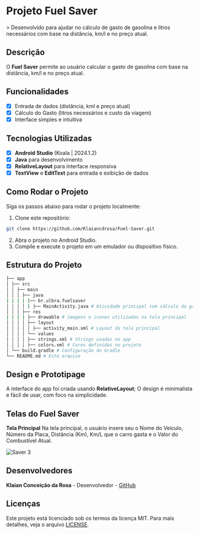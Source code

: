 # **Projeto Fuel Saver**
&gt; Desenvolvido para ajudar no cálculo de gasto de gasolina e litros necessários com base na distância, km/l e no preço atual.

## Descrição
O **Fuel Saver** permite ao usuário calcular o gasto de gasolina com base na distãncia, km/l e no preço atual.

## Funcionalidades
- [x] Entrada de dados (distância, kml e preço atual)
- [x] Cálculo do Gasto (litros necessários e custo da viagem)
- [x] Interface simples e intuitiva

## Tecnologias Utilizadas
- [x] **Android Studio** (Koala | 2024.1.2)
- [x] **Java** para desenvolvimento
- [x] **RelativeLayout** para interface responsiva
- [x] **TextView** e **EditText** para entrada e exibição de dados
      
## Como Rodar o Projeto
Siga os passos abaixo para rodar o projeto localmente:

1. Clone este repositório:
```bash
git clone https://github.com/Klaiancdrosa/Fuel-Saver.git
```
2. Abra o projeto no Android Studio.
3. Compile e execute o projeto em um emulador ou dispositivo físico.
   
## Estrutura do Projeto
```bash
├── app
│ ├── src
│ │ ├── main
│ │ │ ├── java
| | | | |── br.ulbra.fuelsaver
│ │ │ │ | ├── MainActivity.java # Atividade principal com cálculo do gasto e litros necessários.
│ │ │ ├── res
| | | | ├── drawable # imagens e icones utilizados na tela principal
│ │ │ │ ├── layout
│ │ │ │ │ ├── activity_main.xml # Layout da tela principal
│ │ │ │ └── values
│ │ │ │ ├── strings.xml # Strings usadas no app
│ │ │ │ ├── colors.xml # Cores definidas no projeto
│ └── build.gradle # Configuração do Gradle
└── README.md # Este arquivo
```

## Design e Prototipage
A interface do app foi criada usando **RelativeLayout**;
O design é minimalista e fácil de usar, com foco na simplicidade.

## Telas do Fuel Saver
**Tela Principal**
Na tela principal, o usuário insere seu o Nome do Veículo, Número da Placa, Distância (Km), Km/L que o carro gasta e o Valor do Combustível Atual.

![Saver 3](https://github.com/user-attachments/assets/02f42aec-8016-45f6-9ccd-49122ce31111)

## Desenvolvedores
**Klaian Conceição da Rosa** - Desenvolvedor - [GitHub](https://github.com/Klaiancdrosa)

## Licenças
Este projeto está licenciado sob os termos da licença MIT. Para mais detalhes, veja o arquivo
[LICENSE](LICENSE).
